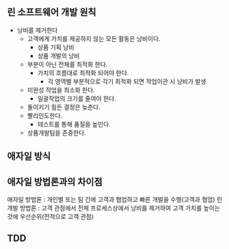## 린 소프트웨어 개발 원칙 
- 낭비를 제거한다 
  - 고객에게 가치를 제공하지 않는 모든 활동은 낭비이다. 
    - 상품 기획 낭비 
    - 상품 개발의 낭비
  - 부분이 아닌 전체를 최적화 한다. 
    - 가치의 흐름대로 최적화 되어야 한다. 
      - 각 영역별 부분적으로 각기 최적화 되면 작업이관 시 낭비가 발생
  - 미완성 작업을 최소화 한다. 
    - 일괄작업의 크기를 줄여야 한다.
  - 돌이키기 힘든 결정은 늦춘다.
  - 빨리인도한다. 
    - 테스트를 통해 품질을 높인다. 
  - 상품개발팀을 존중한다. 

## 애자일 방식


## 애자일 방법론과의 차이점 #
애자일 방법론 : 개인별 또는 팀 간에 고객과 협업하고 빠른 개발을 수행(고객과 협업)
린 개발 방법론 : 고객 관점에서 전체 프로세스상에서 낭비를 제거하여 고객 가치를 높이는 것에 우선순위(전적으로 고객 관점)

## TDD